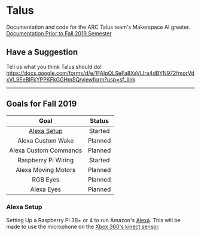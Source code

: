# Talus
Documentation and code for the ARC Talus team's Makerspace AI greeter.
[Documentation Prior to Fall 2019 Semester](https://github.com/TNTECHARC/Talus/tree/master/Before%20Fall%202019 "Old Documentation")

## Have a Suggestion
Tell us what you think Talus should do!
https://docs.google.com/forms/d/e/1FAIpQLSeFa8XaVLIra4dBYN972fmorVdxVl_9EeBlFkYPPKFkGGHmSQ/viewform?usp=sf_link

---

## Goals for Fall 2019
| Goal            					| Status  |
| :-------------: 					| :-----: |
| [Alexa Setup](#alexa-setup)    	| Started |
| Alexa Custom Wake					| Planned |
| Alexa Custom Commands				| Planned |
| Raspberry Pi Wiring 				| Started |
| Alexa Moving Motors 				| Planned |
| RGB Eyes 							| Planned |
| Alexa Eyes 						| Planned |

### Alexa Setup
Setting Up a Raspberry Pi 3B+ or 4 to run Amazon's [Alexa](https://developer.amazon.com/alexa).
This will be made to use the microphone on the [Xbox 360's kinect sensor](https://developer.microsoft.com/en-us/windows/kinect).
